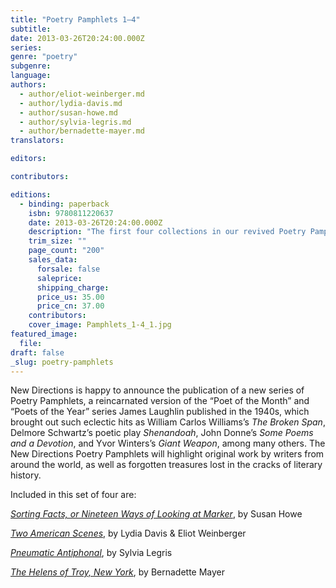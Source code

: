 ```yaml
---
title: "Poetry Pamphlets 1–4"
subtitle:
date: 2013-03-26T20:24:00.000Z
series:
genre: "poetry"
subgenre:
language:
authors:
  - author/eliot-weinberger.md
  - author/lydia-davis.md
  - author/susan-howe.md
  - author/sylvia-legris.md
  - author/bernadette-mayer.md
translators:

editors:

contributors:

editions:
  - binding: paperback
    isbn: 9780811220637
    date: 2013-03-26T20:24:00.000Z
    description: "The first four collections in our revived Poetry Pamphlet series in one package at a bargain price "
    trim_size: ""
    page_count: "200"
    sales_data:
      forsale: false
      saleprice:
      shipping_charge:
      price_us: 35.00
      price_cn: 37.00
    contributors:
    cover_image: Pamphlets_1-4_1.jpg
featured_image:
  file:
draft: false
_slug: poetry-pamphlets
---
```


New Directions is happy to announce the publication of a new series of Poetry Pamphlets, a reincarnated version of the “Poet of the Month” and “Poets of the Year” series James Laughlin published in the 1940s, which brought out such eclectic hits as William Carlos Williams’s _The Broken Span_, Delmore Schwartz’s poetic play _Shenandoah_, John Donne’s _Some Poems and a Devotion_, and Yvor Winters’s _Giant Weapon_, among many others. The New Directions Poetry Pamphlets will highlight original work by writers from around the world, as well as forgotten treasures lost in the cracks of literary history.

Included in this set of four are:

[_Sorting Facts, or Nineteen Ways of Looking at Marker_](http://ndbooks.com/book/sorting-facts-or-nineteen-ways-of-looking-at-marker), by Susan Howe

[_Two American Scenes_](http://ndbooks.com/book/two-american-scenes-our-village-a-journey-on-the-colorado-river), by Lydia Davis & Eliot Weinberger

[_Pneumatic Antiphonal_](http://ndbooks.com/book/pneumatic-antiphonal), by Sylvia Legris

[_The Helens of Troy, New York_](http://ndbooks.com/book/the-helens-of-troy-new-york), by Bernadette Mayer

